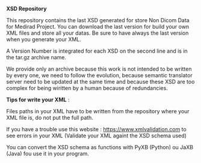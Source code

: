 **XSD Repository**

This repository contains the last XSD generated for store Non Dicom Data for Medirad Project. You can download the last version for build your own XML files and store all your datas. Be sure to have always the last version when you generate your XML.

A Version Number is integrated for each XSD on the second line and is in the tar.gz archive name.

We provide only an archive because this work is not intended to be written by every one, we need to follow the evolution, because semantic translator server need to be updated at the same time and because these XSD are too complex for being wiritten by a human because of redundancies.



**Tips for write your XML** :

Files paths in your XML have to be written from the repository where your XML file is, do not put the full path.

If you have a trouble use this website : https://www.xmlvalidation.com to see errors in your XML (Validate your XML againt the XSD schema used)

You can convert the XSD schema as functions with PyXB (Python) ou JaXB (Java) fou use it in your program.
